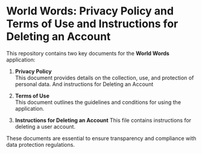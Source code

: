 # World Words: Privacy Policy and Terms of Use and Instructions for Deleting an Account 

This repository contains two key documents for the **World Words** application:

1. **Privacy Policy**  
   This document provides details on the collection, use, and protection of personal data. And instructions for Deleting an Account

2. **Terms of Use**  
   This document outlines the guidelines and conditions for using the application.

3. **Instructions for Deleting an Account**
   This file contains instructions for deleting a user account.

These documents are essential to ensure transparency and compliance with data protection regulations.
